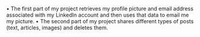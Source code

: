 •	The first part of my project retrieves my profile picture and email address associated with my LinkedIn account and then uses that data to email me my picture. 
•	The second part of my project shares different types of posts (text, articles, images) and deletes them. 




